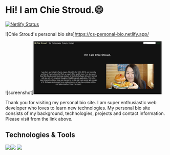 # Hi! I am Chie Stroud.😄

[![Netlify Status](https://api.netlify.com/api/v1/badges/0ec471f0-f7cf-48d9-84f8-d36f392bc305/deploy-status)](https://app.netlify.com/sites/cs-personal-bio/deploys)

![Chie Stroud's personal bio site]https://cs-personal-bio.netlify.app/

![screenshot]<img src="src/images/bio.png" width="400">

Thank you for visiting my personal bio site. I am super enthusiastic web developer who loves to learn new technologies.
My personal bio site consists of my background, technologies, projects and contact information. Please visit from the link above.

## Technologies & Tools

![](https://img.shields.io/badge/<Code>-<Javascript>-<yellow>)![](https://img.shields.io/badge/<Code>-<HTML>-<yellow>)
![](https://img.shields.io/badge/<Code>-<CSS>-<yellow>)
